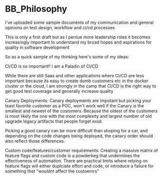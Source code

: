 # BB_Philosophy
I've uploaded some sample documents of my communication and general opinions on test design, workflow and ci/cd processes

This is only a first draft but as I persue more leadership roles it becomes increasingly important to understand my broad hopes and aspirations for quality in software development

So as a quick sample of my thinking here's some of my ideas:

CI/CD is so important!! I am a Paladin of CI/CD 

While there are still Saas and other applications where CI/CD are less important because its easy to create dumb customers etc in the docker cluster or the cloud, I am strongly in the camp that CI/CD is the right way to get good test coverage and generally increase quality

Canary Deployments:
Canary deployments are impotant but picking your least favorite customer as a POC, won't work well if the Canary is the smallest and newest of the customers. Because the oldest of the customers is most likely the one with the most complexity and largest number of old upgrade legacy artifacts that people forget exist. 

Picking a good canary can be more difficult than shoping for a car, and depending on the code changes being deployed, the canary order should also reflect those differences.

Custom code/features/customer requirements:
Creating a massive matrix of feature flags and custom code is a powderkeg that undermines the effectiveness of automation.
There are practical limits where relying on feature flags will either duplciate effort and code, or introduce a failure for something that "wouldnt affect the custoemrs" 
